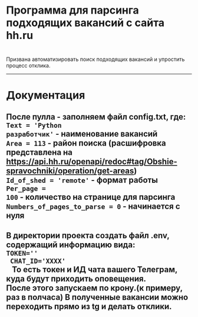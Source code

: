 # Программа для парсинга подходящих вакансий с сайта hh.ru
#
Призвана автоматизировать поиск подходящих вакансий и упростить процесс отклика.
___
# Документация
После пулла - заполняем файл config.txt, где: <br>
<code>Text = 'Python разработчик'</code> - наименование вакансий<br>
<code>Area = 113</code> - район поиска (расшифровка представлена на https://api.hh.ru/openapi/redoc#tag/Obshie-spravochniki/operation/get-areas)<br>
<code>Id_of_shed = 'remote'</code> - формат работы<br>
<code>Per_page = 100</code> - количество на странице для парсинга<br>
<code>Numbers_of_pages_to_parse = 0</code>  - начинается с нуля<br> 
</code>
---
В директории проекта создать файл .env, содержащий информацию вида:  <br>
<code>TOKEN='' <br>
CHAT_ID='XXXX' <br> 
</code>
То есть токен и ИД чата вашего Телеграм, куда будут приходить оповещения.
<br>
После этого запускаем по крону.(к примеру, раз в полчаса)
В полученные вакансии можно переходить прямо из tg и делать отклики.
---
